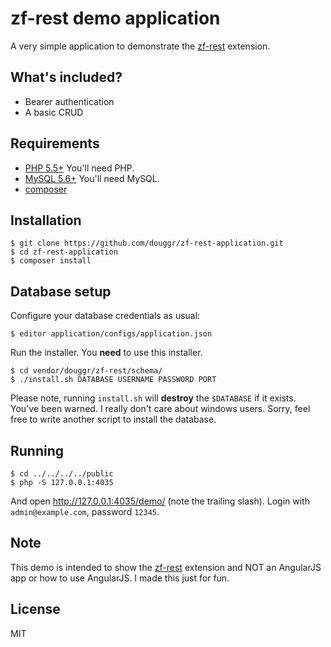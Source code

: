 # zf-rest demo application
A very simple application to demonstrate the [zf-rest](https://github.com/douggr/zf-rest) extension.

## What's included?
 - Bearer authentication
 - A basic CRUD

## Requirements
 - [PHP 5.5+](https://php.net) You'll need PHP.
 - [MySQL 5.6+](https://mysql.com) You'll need MySQL.
 - [composer](http://getcomposer.org)

## Installation
```shell
$ git clone https://github.com/douggr/zf-rest-application.git
$ cd zf-rest-application
$ composer install
```

## Database setup
Configure your database credentials as usual:
```shell
$ editor application/configs/application.json
```
Run the installer. You **need** to use this installer.
```shell
$ cd vendor/douggr/zf-rest/schema/
$ ./install.sh DATABASE USERNAME PASSWORD PORT
```
Please note, running `install.sh` will **destroy** the `$DATABASE` if it exists. You've been warned. I really don't care about windows users. Sorry, feel free to write another script to install the database.

## Running
```shell
$ cd ../../../../public
$ php -S 127.0.0.1:4035
```
And open http://127.0.0.1:4035/demo/ (note the trailing slash). Login with `admin@example.com`, password `12345`.

## Note
This demo is intended to show the [zf-rest](https://github.com/douggr/zf-rest) extension and NOT an AngularJS app or how to use AngularJS. I made this just for fun.

## License
MIT
